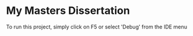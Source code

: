 # My Masters Dissertation

To run this project, simply click on F5 or select 'Debug' from the IDE menu
